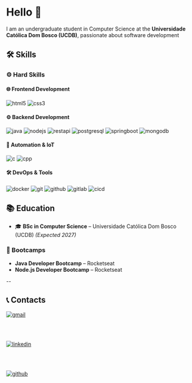 # Hello 👋

I am an undergraduate student in Computer Science at the **Universidade Católica Dom Bosco (UCDB)**, passionate about software development


## 🛠️ Skills  

### ⚙️ Hard Skills  

#### 🌐 Frontend Development
<div style="display: inline_block">
  <img align="center" alt="html5" src="https://img.shields.io/badge/HTML5-E34F26?style=for-the-badge&logo=html5&logoColor=white"/>
  <img align="center" alt="css3" src="https://img.shields.io/badge/CSS3-1572B6?style=for-the-badge&logo=css3&logoColor=white"/>
</div>


#### ⚙️ Backend Development
<div style="display: inline_block">
  <img align="center" alt="java" src="https://img.shields.io/badge/Java-ED8B00?style=for-the-badge&logo=openjdk&logoColor=white"/>
  <img align="center" alt="nodejs" src="https://img.shields.io/badge/Node.js-339933?style=for-the-badge&logo=nodedotjs&logoColor=white"/>
  <img align="center" alt="restapi" src="https://img.shields.io/badge/REST_API-FF6C37?style=for-the-badge&logo=postman&logoColor=white"/>
  <img align="center" alt="postgresql" src="https://img.shields.io/badge/PostgreSQL-316192?style=for-the-badge&logo=postgresql&logoColor=white"/>
  <img align="center" alt="springboot" src="https://img.shields.io/badge/Spring_Boot-6DB33F?style=for-the-badge&logo=springboot&logoColor=white"/>
  <img align="center" alt="mongodb" src="https://img.shields.io/badge/MongoDB-47A248?style=for-the-badge&logo=mongodb&logoColor=white"/>
</div>

#### 🤖 Automation & IoT
<div style="display: inline_block">
  <img align="center" alt="c" src="https://img.shields.io/badge/C-00599C?style=for-the-badge&logo=c&logoColor=white"/>
  <img align="center" alt="cpp" src="https://img.shields.io/badge/C%2B%2B-00599C?style=for-the-badge&logo=c%2B%2B&logoColor=white"/>
</div>

#### 🛠️ DevOps & Tools
<div style="display: inline_block">
  <img align="center" alt="docker" src="https://img.shields.io/badge/Docker-2496ED?style=for-the-badge&logo=docker&logoColor=white"/>
  <img align="center" alt="git" src="https://img.shields.io/badge/Git-F05032?style=for-the-badge&logo=git&logoColor=white"/>
  <img align="center" alt="github" src="https://img.shields.io/badge/GitHub-181717?style=for-the-badge&logo=github&logoColor=white"/>
  <img align="center" alt="gitlab" src="https://img.shields.io/badge/GitLab-FCA121?style=for-the-badge&logo=gitlab&logoColor=white"/>
  <img align="center" alt="cicd" src="https://img.shields.io/badge/CI/CD-FF6C37?style=for-the-badge&logo=githubactions&logoColor=white"/>
</div>



## 📚 Education

- 🎓 **BSc in Computer Science** – Universidade Católica Dom Bosco (UCDB) *(Expected 2027)*
### 🚀 Bootcamps

- **Java Developer Bootcamp** – Rocketseat
- **Node.js Developer Bootcamp** – Rocketseat

--

## 📞 Contacts

<a href="mailto:george.emannuelcarvalho@gmail.com" target="_blank">
  <img align="center" alt="gmail" src="https://img.shields.io/badge/Gmail-D14836?style=for-the-badge&logo=gmail&logoColor=white"/>
</a>

<br><br>

<a href="https://www.linkedin.com/in/george-guedes-124394224/" target="_blank">
  <img align="center" alt="linkedin" src="https://img.shields.io/badge/LinkedIn-0A66C2?style=for-the-badge&logo=linkedin&logoColor=white"/>
</a>

<br><br>

<a href="https://github.com/guedesgeorge" target="_blank">
  <img align="center" alt="github" src="https://img.shields.io/badge/GitHub-181717?style=for-the-badge&logo=github&logoColor=white"/>
</a>
